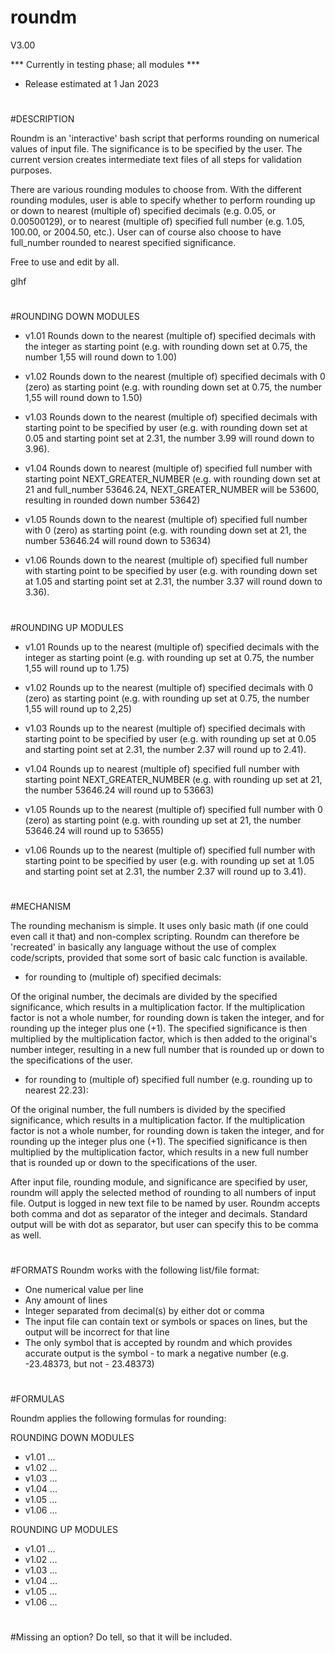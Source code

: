 # roundm
V3.00

*** Currently in testing phase; all modules ***
- Release estimated at 1 Jan 2023

#
#DESCRIPTION

Roundm is an 'interactive' bash script that performs rounding on numerical values of input file. The significance is to be specified by the user. The current version creates intermediate text files of all steps for validation purposes. 

There are various rounding modules to choose from. With the different rounding modules, user is able to specify whether to perform rounding up or down to nearest (multiple of) specified decimals (e.g. 0.05, or 0.00500129), or to nearest (multiple of) specified full number (e.g. 1.05, 100.00, or 2004.50, etc.). User can of course also choose to have full_number rounded to nearest specified significance.

Free to use and edit by all.

glhf

#
#ROUNDING DOWN MODULES

- v1.01 Rounds down to the nearest (multiple of) specified decimals with the integer as starting point (e.g. with rounding down set at 0.75, the number 1,55 will round down to 1.00)

- v1.02 Rounds down to the nearest (multiple of) specified decimals with 0 (zero) as starting point (e.g. with rounding down set at 0.75, the number 1,55 will round down to 1.50)

- v1.03 Rounds down to the nearest (multiple of) specified decimals with starting point to be specified by user (e.g. with rounding down set at  0.05 and starting point set at 2.31, the number 3.99 will round down to 3.96).

- v1.04 Rounds down to nearest (multiple of) specified full number with starting point NEXT_GREATER_NUMBER (e.g. with rounding down set at 21 and full_number 53646.24, NEXT_GREATER_NUMBER will be 53600, resulting in rounded down number 53642)

- v1.05 Rounds down to the nearest (multiple of) specified full number with 0 (zero) as starting point (e.g. with rounding down set at 21, the number 53646.24 will round down to 53634)

- v1.06 Rounds down to the nearest (multiple of) specified full number with starting point to be specified by user (e.g. with rounding down set at  1.05 and starting point set at 2.31, the number 3.37 will round down to 3.36).

#
#ROUNDING UP MODULES

- v1.01 Rounds up to the nearest (multiple of) specified decimals with the integer as starting point (e.g. with rounding up set at 0.75, the number 1,55 will round up to 1.75)

- v1.02 Rounds up to the nearest (multiple of) specified decimals with 0 (zero) as starting point (e.g. with rounding up set at 0.75, the number 1,55 will round up to 2,25)

- v1.03 Rounds up to the nearest (multiple of) specified decimals with starting point to be specified by user (e.g. with rounding up set at  0.05 and starting point set at 2.31, the number 2.37 will round up to 2.41).

- v1.04 Rounds up to nearest (multiple of) specified full number with starting point NEXT_GREATER_NUMBER (e.g. with rounding up set at 21, the number 53646.24 will round up to 53663)

- v1.05 Rounds up to the nearest (multiple of) specified full number with 0 (zero) as starting point (e.g. with rounding up set at 21, the number 53646.24 will round up to 53655)

- v1.06 Rounds up to the nearest (multiple of) specified full number with starting point to be specified by user (e.g. with rounding up set at  1.05 and starting point set at 2.31, the number 2.37 will round up to 3.41).


#
#MECHANISM

The rounding mechanism is simple. It uses only basic math (if one could even call it that) and non-complex scripting. Roundm can therefore be 'recreated' in basically any language without the use of complex code/scripts, provided that some sort of basic calc function is available.


- for rounding to (multiple of) specified decimals:

Of the original number, the decimals are divided by the specified significance, which results in a multiplication factor. If the multiplication factor is not a whole number, for rounding down is taken the integer, and for rounding up the integer plus one (+1). The specified significance is then multiplied by the multiplication factor, which is then added to the original's number integer, resulting in a new full number that is rounded up or down to the specifications of the user.

- for rounding to (multiple of) specified full number (e.g. rounding up to nearest 22.23):

Of the original number, the full numbers is divided by the specified significance, which results in a multiplication factor. If the multiplication factor is not a whole number, for rounding down is taken the integer, and for rounding up the integer plus one (+1). The specified significance is then multiplied by the multiplication factor, which results in a new full number that is rounded up or down to the specifications of the user.


After input file, rounding module, and significance are specified by user, roundm will apply the selected method of rounding to all numbers of input file. Output is logged in new text file to be named by user. Roundm accepts both comma and dot as separator of the integer and decimals. Standard output will be with dot as separator, but user can specify this to be comma as well.

#
#FORMATS
Roundm works with the following list/file format:

- One numerical value per line
- Any amount of lines
- Integer separated from decimal(s) by either dot or comma
- The input file can contain text or symbols or spaces on lines, but the output will be incorrect for that line
- The only symbol that is accepted by roundm and which provides accurate output is the symbol - to mark a negative number (e.g. -23.48373, but not - 23.48373)

#
#FORMULAS

Roundm applies the following formulas for rounding:

ROUNDING DOWN MODULES

- v1.01  ...
- v1.02 ...
- v1.03 ...
- v1.04 ...
- v1.05 ...
- v1.06 ...

ROUNDING UP MODULES

- v1.01 ...
- v1.02 ...
- v1.03 ...
- v1.04 ...
- v1.05 ...
- v1.06 ...


#
#Missing an option? Do tell, so that it will be included.
